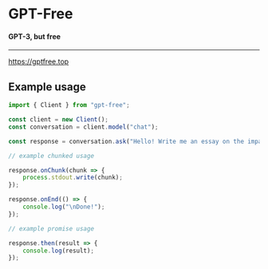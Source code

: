 # GPT-Free
#### GPT-3, but free

--------------------------------

https://gptfree.top


## Example usage
```js
import { Client } from "gpt-free";

const client = new Client();
const conversation = client.model("chat");

const response = conversation.ask("Hello! Write me an essay on the impact of AI.");

// example chunked usage

response.onChunk(chunk => {
    process.stdout.write(chunk);
});

response.onEnd(() => {
    console.log("\nDone!");
});

// example promise usage

response.then(result => {
    console.log(result);
});
```
